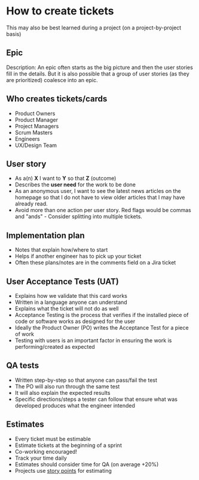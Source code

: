 # How to create tickets

This may also be best learned during a project (on a project-by-project basis)

## Epic

Description: An epic often starts as the big picture and then the user stories fill in the details. But it is also possible that a group of user stories (as they are prioritized) coalesce into an epic.

## Who creates tickets/cards

- Product Owners
- Product Manager
- Project Managers
- Scrum Masters
- Engineers
- UX/Design Team

## User story

- As a(n) **X** I want to **Y** so that **Z** (outcome)
- Describes the **user need** for the work to be done
- As an anonymous user, I want to see the latest news articles on the homepage so that I do not have to view older articles that I may have already read.
- Avoid more than one action per user story. Red flags would be commas and "ands" - Consider splitting into multiple tickets.

## Implementation plan

- Notes that explain how/where to start
- Helps if another engineer has to pick up your ticket
- Often these plans/notes are in the comments field on a Jira ticket

## User Acceptance Tests (UAT)

- Explains how we validate that this card works
- Written in a language anyone can understand
- Explains what the ticket will not do as well
- Acceptance Testing is the process that verifies if the installed piece of code or software works as designed for the user
- Ideally the Product Owner (PO) writes the Acceptance Test for a piece of work
- Testing with users is an important factor in ensuring the work is performing/created as expected

## QA tests

- Written step-by-step so that anyone can pass/fail the test
- The PO will also run through the same test
- It will also explain the expected results
- Specific directions/steps a tester can follow that ensure what was developed produces what the engineer intended

## Estimates

- Every ticket must be estimable
- Estimate tickets at the beginning of a sprint
- Co-working encouraged!
- Track your time daily
- Estimates should consider time for QA (on average +20%)
- Projects use [story points](storypoints.md) for estimating
